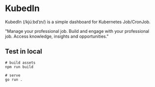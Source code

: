 # KubedIn

KubedIn (/kjúːbdˈɪn/) is a simple dashboard for Kubernetes Job/CronJob.

"Manage your professional job. Build and engage with your professional job. Access knowledge, insights and opportunities."

## Test in local
```
# build assets
npm run build

# serve
go run .
```